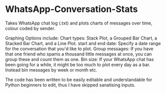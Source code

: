 # WhatsApp-Conversation-Stats
Takes WhatsApp chat log (.txt) and plots charts of messages over time, colour coded by sender.

Graphing Options include:
  Chart types: Stack Plot, a Grouped Bar Chart, a Stacked Bar Chart, and a Line Plot.
  start and end date: Specify a date range for the conversation that you'd like to plot.
  Group messages: If you have that one friend who spams a thousand little messages at once, you can group these and count them as one.
  Bin size: If your WhatsApp chat has been going for a while, it might be too much to plot every day as a bar. Instead bin messages by week or month etc.


The code has been written to be easily editable and understandable for Python beginners to edit, thus I have skipped sanatising inputs.
